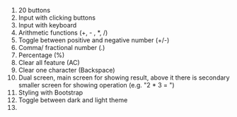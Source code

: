 1. 20 buttons
2. Input with clicking buttons
3. Input with keyboard
4. Arithmetic functions (+, - , *, /)
5. Toggle between positive and negative number (+/-)
6. Comma/ fractional number (.)
7. Percentage (%)  
8. Clear all feature (AC)
9. Clear one character (Backspace)
10. Dual screen, main screen for showing result, above it there is secondary smaller screen for showing operation (e.g. "2 * 3 = ")
11. Styling with Bootstrap
12. Toggle between dark and light theme
13. 
